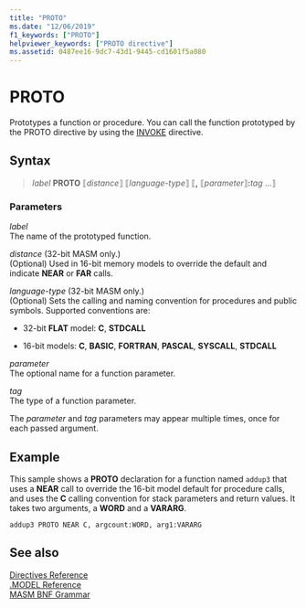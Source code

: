 ```yaml
---
title: "PROTO"
ms.date: "12/06/2019"
f1_keywords: ["PROTO"]
helpviewer_keywords: ["PROTO directive"]
ms.assetid: 0487ee16-9dc7-43d1-9445-cd1601f5a080
---
```

# PROTO

Prototypes a function or procedure. You can call the function prototyped by the PROTO directive by using the [INVOKE](invoke.md) directive.

## Syntax

> *label* **PROTO** ⟦*distance*⟧ ⟦*language-type*⟧ ⟦__,__ ⟦*parameter*⟧__:__*tag* ...⟧

### Parameters

*label*\
The name of the prototyped function.

*distance* (32-bit MASM only.)\
(Optional) Used in 16-bit memory models to override the default and indicate **NEAR** or **FAR** calls.

*language-type* (32-bit MASM only.)\
(Optional) Sets the calling and naming convention for procedures and public symbols. Supported conventions are:

- 32-bit **FLAT** model: **C**, **STDCALL**

- 16-bit models: **C**, **BASIC**, **FORTRAN**, **PASCAL**, **SYSCALL**, **STDCALL**

*parameter*\
The optional name for a function parameter.

*tag*\
The type of a function parameter.

The *parameter* and *tag* parameters may appear multiple times, once for each passed argument.

## Example

This sample shows a **PROTO** declaration for a function named `addup3` that uses a **NEAR** call to override the 16-bit model default for procedure calls, and uses the **C** calling convention for stack parameters and return values. It takes two arguments, a **WORD** and a **VARARG**.

```MASM
addup3 PROTO NEAR C, argcount:WORD, arg1:VARARG
```

## See also

[Directives Reference](directives-reference.md)\
[.MODEL Reference](dot-model.md)\
[MASM BNF Grammar](masm-bnf-grammar.md)
